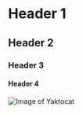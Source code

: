 # Header 1
## Header 2
### Header 3 
#### Header 4

![Image of Yaktocat](https://octodex.github.com/images/yaktocat.png)
